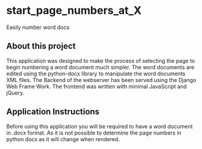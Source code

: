 # start_page_numbers_at_X
Easily number word docs

## About this project
This application was designed to make the process of selecting the page to begin numbering a word document much simpler.  The word documents are edited using the python-docx library to manipulate the word documents XML files. The Backend of the webserver has been served using the Django Web Frame Work. The frontend was written with minimal JavaScript and jQuery.

## Application Instructions
Before using this application you will be required to have a word document in .docx format.  As it is not possible to determine the page numbers in python docx as it will change when rendered.
